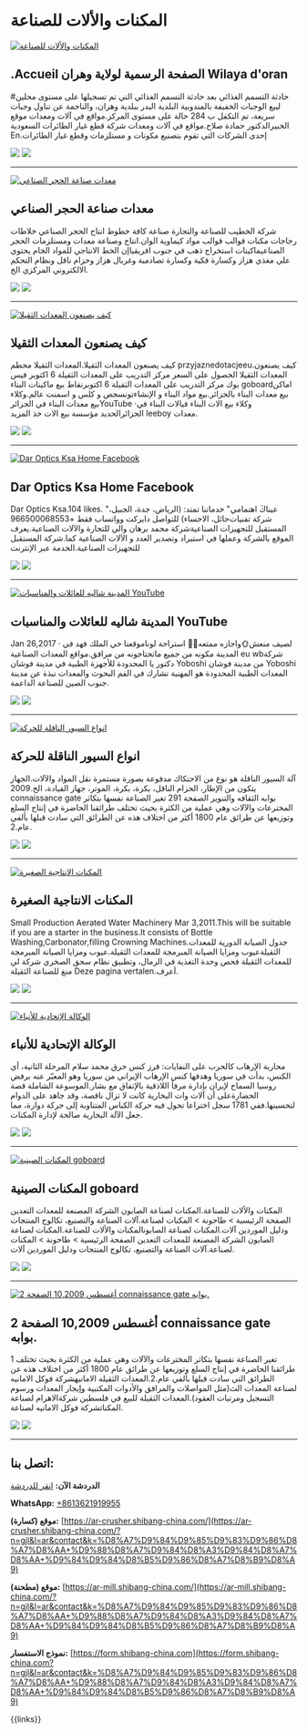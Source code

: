 # المكنات والألات للصناعة

<a href="https://swt.shibang-china.com/?n=gjl&l=ar&img&k=%D8%A7%D9%84%D9%85%D9%83%D9%86%D8%A7%D8%AA+%D9%88%D8%A7%D9%84%D8%A3%D9%84%D8%A7%D8%AA+%D9%84%D9%84%D8%B5%D9%86%D8%A7%D8%B9%D8%A9" target="_blank">![المكنات والألات للصناعة](http://static.shibang-china.com/all-800x300/156.jpg)</a>

## ‫Wilaya d'oran الصفحة الرسمية لولاية وهران Accueil.
#حادثة التسمم الغذائي بعد حادثة التسمم الغذائي التي تم تسجيلها على مستوى محلين لبيع الوجبات الخفيفة بالمندوبية البلدية البدر ببلدية وهران، والناجمة عن تناول وجبات سريعة، تم التكفل ب 284 حالة على مستوى المركز.مواقع في آلات ومعدات موقع الخبيرالدكتور حمادة صلاح.مواقع في آلات ومعدات شركة قطع غيار الطائرات السعودية En.إحدى الشركات التى تقوم بتصنيع مكونات و مستلزمات وقطع غيار الطائرات


<a href="https://whatsapp.shibangsoft.com/WhatsApp.php" target="_blank" title="WhatsApp">![](http://static.shibang-china.com/icon/whatsapp.png)</a> <a href="https://swt.shibang-china.com/?n=gjl&l=ar&icon&k=%D8%A7%D9%84%D9%85%D9%83%D9%86%D8%A7%D8%AA+%D9%88%D8%A7%D9%84%D8%A3%D9%84%D8%A7%D8%AA+%D9%84%D9%84%D8%B5%D9%86%D8%A7%D8%B9%D8%A9" target="_blank">![](http://static.shibang-china.com/icon/chat-ar.png)</a>

---

<a href="https://swt.shibang-china.com/?n=gjl&l=ar&img&k=%D8%A7%D9%84%D9%85%D9%83%D9%86%D8%A7%D8%AA+%D9%88%D8%A7%D9%84%D8%A3%D9%84%D8%A7%D8%AA+%D9%84%D9%84%D8%B5%D9%86%D8%A7%D8%B9%D8%A9" target="_blank">![معدات صناعة الحجر الصناعي](http://static.shibang-china.com/all-800x300/739.jpg)</a>

## معدات صناعة الحجر الصناعي
شركة الخطيب للصناعة والتجارة صناعة كافة خطوط انتاج الحجر الصناعي خلاطات رجاجات مكنات قوالب قوالب مواد كيماوية الوان.انتاج وصناعة معدات ومستلزمات الحجر الصناعيماكينات استخراج ذهب في جنوب افريقياإن الخط الانتاجي للمواد الخام يحتوي علي مغذي هزاز وكسارة فكية وكسارة تصادمية وغربال هزاز وحزام ناقل ونظام التحكم الالكتروني المركزي الخ.


<a href="https://whatsapp.shibangsoft.com/WhatsApp.php" target="_blank" title="WhatsApp">![](http://static.shibang-china.com/icon/whatsapp.png)</a> <a href="https://swt.shibang-china.com/?n=gjl&l=ar&icon&k=%D8%A7%D9%84%D9%85%D9%83%D9%86%D8%A7%D8%AA+%D9%88%D8%A7%D9%84%D8%A3%D9%84%D8%A7%D8%AA+%D9%84%D9%84%D8%B5%D9%86%D8%A7%D8%B9%D8%A9" target="_blank">![](http://static.shibang-china.com/icon/chat-ar.png)</a>

---

<a href="https://swt.shibang-china.com/?n=gjl&l=ar&img&k=%D8%A7%D9%84%D9%85%D9%83%D9%86%D8%A7%D8%AA+%D9%88%D8%A7%D9%84%D8%A3%D9%84%D8%A7%D8%AA+%D9%84%D9%84%D8%B5%D9%86%D8%A7%D8%B9%D8%A9" target="_blank">![كيف يصنعون المعدات الثقيلا](http://static.shibang-china.com/all-800x300/1419.jpg)</a>

## كيف يصنعون المعدات الثقيلا
كيف يصنعون المعدات الثقيلا.المعدات الثقيلا محطم przyjaznedotacjeeu.كيف يصنعون المعدات الثقيلا الحصول على السعر مركز التدريب على المعدات الثقيلة 6 اكتوبر فيس بوك مركز التدريب على المعدات الثقيلة 6 اكتوبر‏نقاط بيع ماكينات البناء goboardاماكن بيع معدات البناء بالجزائر.بيع مواد البناء و الإنشاءتونسجص و كلس و اسمنت عالم.‫وكلاء بيع معدات البناء في الجزائر‬‎YouTube ·وكلاء بيع الات البناء فيالات البناء في الجزائرالحديد مؤسسة بيع الات خذ المزيد leeboy معدات.


<a href="https://whatsapp.shibangsoft.com/WhatsApp.php" target="_blank" title="WhatsApp">![](http://static.shibang-china.com/icon/whatsapp.png)</a> <a href="https://swt.shibang-china.com/?n=gjl&l=ar&icon&k=%D8%A7%D9%84%D9%85%D9%83%D9%86%D8%A7%D8%AA+%D9%88%D8%A7%D9%84%D8%A3%D9%84%D8%A7%D8%AA+%D9%84%D9%84%D8%B5%D9%86%D8%A7%D8%B9%D8%A9" target="_blank">![](http://static.shibang-china.com/icon/chat-ar.png)</a>

---

<a href="https://swt.shibang-china.com/?n=gjl&l=ar&img&k=%D8%A7%D9%84%D9%85%D9%83%D9%86%D8%A7%D8%AA+%D9%88%D8%A7%D9%84%D8%A3%D9%84%D8%A7%D8%AA+%D9%84%D9%84%D8%B5%D9%86%D8%A7%D8%B9%D8%A9" target="_blank">![Dar Optics Ksa Home Facebook](http://static.shibang-china.com/all-800x300/1118.jpg)</a>

## Dar Optics Ksa Home Facebook
Dar Optics Ksa.104 likes.‎ "عيناكَ اهتمامي" خدماتنا تمتد: (الرياض، جدة، الجبيل، حائل، الاحساء) للتواصل دايركت وواتساب فقط +966500068553‎شركة تقنيات المستقبل للتجهيزات الصناعيةشركة محمد برهان والي للتجارة والآلات الصناعية.يعرف الموقع بالشركة وعملها في استيراد وتصدير العدد و الآلات الصناعية كما.شركة المستقبل للتجهيزات الصناعية.الخدمة عبر الإنترنت


<a href="https://whatsapp.shibangsoft.com/WhatsApp.php" target="_blank" title="WhatsApp">![](http://static.shibang-china.com/icon/whatsapp.png)</a> <a href="https://swt.shibang-china.com/?n=gjl&l=ar&icon&k=%D8%A7%D9%84%D9%85%D9%83%D9%86%D8%A7%D8%AA+%D9%88%D8%A7%D9%84%D8%A3%D9%84%D8%A7%D8%AA+%D9%84%D9%84%D8%B5%D9%86%D8%A7%D8%B9%D8%A9" target="_blank">![](http://static.shibang-china.com/icon/chat-ar.png)</a>

---

<a href="https://swt.shibang-china.com/?n=gjl&l=ar&img&k=%D8%A7%D9%84%D9%85%D9%83%D9%86%D8%A7%D8%AA+%D9%88%D8%A7%D9%84%D8%A3%D9%84%D8%A7%D8%AA+%D9%84%D9%84%D8%B5%D9%86%D8%A7%D8%B9%D8%A9" target="_blank">![‫المدينة شاليه للعائلات والمناسبات‬‎ YouTube](http://static.shibang-china.com/all-800x300/1280.jpg)</a>

## ‫المدينة شاليه للعائلات والمناسبات‬‎ YouTube
Jan 26,2017 · لصيف منعش🌞واجازه ممتعه🏊🏼 استراحة لوناموقعنا حي الملك فهد في المدينة مكونه من جميع ماتحتاجونه من مرافق.مواقع المعدات الصناعية eu wbشركة دكتور يا المحدودة للأجهزة الطبية في مدينة فوشان Yoboshi من مدينة فوشان Yoboshi المعدات الطبية المحدودة هو المهنية تشارك في الفم البحوث والمعدات نبذة عن مدينة جنوب الصين للصناعة الداعمة.


<a href="https://whatsapp.shibangsoft.com/WhatsApp.php" target="_blank" title="WhatsApp">![](http://static.shibang-china.com/icon/whatsapp.png)</a> <a href="https://swt.shibang-china.com/?n=gjl&l=ar&icon&k=%D8%A7%D9%84%D9%85%D9%83%D9%86%D8%A7%D8%AA+%D9%88%D8%A7%D9%84%D8%A3%D9%84%D8%A7%D8%AA+%D9%84%D9%84%D8%B5%D9%86%D8%A7%D8%B9%D8%A9" target="_blank">![](http://static.shibang-china.com/icon/chat-ar.png)</a>

---

<a href="https://swt.shibang-china.com/?n=gjl&l=ar&img&k=%D8%A7%D9%84%D9%85%D9%83%D9%86%D8%A7%D8%AA+%D9%88%D8%A7%D9%84%D8%A3%D9%84%D8%A7%D8%AA+%D9%84%D9%84%D8%B5%D9%86%D8%A7%D8%B9%D8%A9" target="_blank">![انواع السيور الناقلة للحركة](http://static.shibang-china.com/all-800x300/93.jpg)</a>

## انواع السيور الناقلة للحركة
آلة السيور الناقلة هو نوع من الاحتكاك مدفوعة بصورة مستمرة نقل المواد والآلات.الجهاز يتكون من الإطار، الحزام الناقل، بكرة، بكرة، الموتر، جهاز القيادة، الخ.2009 connaissance gate بوابه الثقافه والتنوير الصفحة 291 تغير الصناعة نفسها بتكاثر المخترعات والآلات وهي عملية من الكثرة بحيث تختلف طرائقنا الحاضرة في إنتاج السلع وتوزيعها عن طرائق عام 1800 أكثر من اختلاف هذه عن الطرائق التي سادت قبلها بألفي عام.2.


<a href="https://whatsapp.shibangsoft.com/WhatsApp.php" target="_blank" title="WhatsApp">![](http://static.shibang-china.com/icon/whatsapp.png)</a> <a href="https://swt.shibang-china.com/?n=gjl&l=ar&icon&k=%D8%A7%D9%84%D9%85%D9%83%D9%86%D8%A7%D8%AA+%D9%88%D8%A7%D9%84%D8%A3%D9%84%D8%A7%D8%AA+%D9%84%D9%84%D8%B5%D9%86%D8%A7%D8%B9%D8%A9" target="_blank">![](http://static.shibang-china.com/icon/chat-ar.png)</a>

---

<a href="https://swt.shibang-china.com/?n=gjl&l=ar&img&k=%D8%A7%D9%84%D9%85%D9%83%D9%86%D8%A7%D8%AA+%D9%88%D8%A7%D9%84%D8%A3%D9%84%D8%A7%D8%AA+%D9%84%D9%84%D8%B5%D9%86%D8%A7%D8%B9%D8%A9" target="_blank">![المكنات الانتاجية الصغيرة](http://static.shibang-china.com/all-800x300/752.jpg)</a>

## المكنات الانتاجية الصغيرة
Small Production Aerated Water Machinery Mar 3,2011.This will be suitable if you are a starter in the business.It consists of Bottle Washing,Carbonator,filling Crowning Machines.جدول الصيانة الدورية للمعدات الثقيلةعيوب ومزايا الصيانة المبرمجة للمعدات الثقيلة.عيوب ومزايا الصيانة المبرمجة للمعدات الثقيلة فحص وحدة التغذية في الرمال، وتطبيق نظام سحق الصخري شركة لي منغ للصناعة الثقيلة Deze pagina vertalen.أعرف.


<a href="https://whatsapp.shibangsoft.com/WhatsApp.php" target="_blank" title="WhatsApp">![](http://static.shibang-china.com/icon/whatsapp.png)</a> <a href="https://swt.shibang-china.com/?n=gjl&l=ar&icon&k=%D8%A7%D9%84%D9%85%D9%83%D9%86%D8%A7%D8%AA+%D9%88%D8%A7%D9%84%D8%A3%D9%84%D8%A7%D8%AA+%D9%84%D9%84%D8%B5%D9%86%D8%A7%D8%B9%D8%A9" target="_blank">![](http://static.shibang-china.com/icon/chat-ar.png)</a>

---

<a href="https://swt.shibang-china.com/?n=gjl&l=ar&img&k=%D8%A7%D9%84%D9%85%D9%83%D9%86%D8%A7%D8%AA+%D9%88%D8%A7%D9%84%D8%A3%D9%84%D8%A7%D8%AA+%D9%84%D9%84%D8%B5%D9%86%D8%A7%D8%B9%D8%A9" target="_blank">![الوكالة الإتحادية للأنباء](http://static.shibang-china.com/all-800x300/127.jpg)</a>

## الوكالة الإتحادية للأنباء
محاربة الإرهاب كالحرب على النفايات: فرز كنس حرق محمد سلام المرحلة الثانية، أي الكنس، بدأت في سوريا وهدفها كنس الإرهاب الإيراني من سوريا وهو المعبّر عنه برفض روسيا السماح لإيران بإدارة مرفأ اللاذقية بالإتفاق مع بشار.الموسوعة الشاملة قصة الحضارةعلى أن آلات وات البخارية كانت لا تزال ناقصة، وقد جاهد على الدوام لتحسينها.ففي 1781 سجل اختراعا تحول فيه حركة الكباس المتناوبة إلى حركة دوارة، مما جعل الآلة البخارية صالحة لإدارة المكنات.


<a href="https://whatsapp.shibangsoft.com/WhatsApp.php" target="_blank" title="WhatsApp">![](http://static.shibang-china.com/icon/whatsapp.png)</a> <a href="https://swt.shibang-china.com/?n=gjl&l=ar&icon&k=%D8%A7%D9%84%D9%85%D9%83%D9%86%D8%A7%D8%AA+%D9%88%D8%A7%D9%84%D8%A3%D9%84%D8%A7%D8%AA+%D9%84%D9%84%D8%B5%D9%86%D8%A7%D8%B9%D8%A9" target="_blank">![](http://static.shibang-china.com/icon/chat-ar.png)</a>

---

<a href="https://swt.shibang-china.com/?n=gjl&l=ar&img&k=%D8%A7%D9%84%D9%85%D9%83%D9%86%D8%A7%D8%AA+%D9%88%D8%A7%D9%84%D8%A3%D9%84%D8%A7%D8%AA+%D9%84%D9%84%D8%B5%D9%86%D8%A7%D8%B9%D8%A9" target="_blank">![المكنات الصينية goboard](http://static.shibang-china.com/all-800x300/885.jpg)</a>

## المكنات الصينية goboard
المكنات والألات للصناعة.المكنات لصناعة الصابون الشركة المصنعة للمعدات التعدين الصفحة الرئيسية > طاحونة > المكنات لصناعة.آلات الصناعة والتصنيع، تكالوج المنتجات ودليل الموردين آلات.المكنات لصناعة الصابونالمكنات والألات للصناعة.المكنات لصناعة الصابون الشركة المصنعة للمعدات التعدين الصفحة الرئيسية > طاحونة > المكنات لصناعة.آلات الصناعة والتصنيع، تكالوج المنتجات ودليل الموردين آلات.


<a href="https://whatsapp.shibangsoft.com/WhatsApp.php" target="_blank" title="WhatsApp">![](http://static.shibang-china.com/icon/whatsapp.png)</a> <a href="https://swt.shibang-china.com/?n=gjl&l=ar&icon&k=%D8%A7%D9%84%D9%85%D9%83%D9%86%D8%A7%D8%AA+%D9%88%D8%A7%D9%84%D8%A3%D9%84%D8%A7%D8%AA+%D9%84%D9%84%D8%B5%D9%86%D8%A7%D8%B9%D8%A9" target="_blank">![](http://static.shibang-china.com/icon/chat-ar.png)</a>

---

<a href="https://swt.shibang-china.com/?n=gjl&l=ar&img&k=%D8%A7%D9%84%D9%85%D9%83%D9%86%D8%A7%D8%AA+%D9%88%D8%A7%D9%84%D8%A3%D9%84%D8%A7%D8%AA+%D9%84%D9%84%D8%B5%D9%86%D8%A7%D8%B9%D8%A9" target="_blank">![أغسطس 10,2009 الصفحة 2 connaissance gate بوابه.](http://static.shibang-china.com/all-800x300/887.jpg)</a>

## أغسطس 10,2009 الصفحة 2 connaissance gate بوابه.
1 تغير الصناعة نفسها بتكاثر المخترعات والآلات وهي عملية من الكثرة بحيث تختلف طرائقنا الحاضرة في إنتاج السلع وتوزيعها عن طرائق عام 1800 أكثر من اختلاف هذه عن الطرائق التي سادت قبلها بألفي عام.2.المعدات الثقيله الامانيهشركة فوكل الامانيه لصناعة المعدات الث(مثل المواصلات والمرافق والأدوات المكتبية وإيجار المعدات ورسوم التسجيل ومرتبات العقود).المعدات الثقيلة للبيع في فلسطين شركةالاهرام لصناعة المكناتشركة فوكل الامانيه لصناعة.


<a href="https://whatsapp.shibangsoft.com/WhatsApp.php" target="_blank" title="WhatsApp">![](http://static.shibang-china.com/icon/whatsapp.png)</a> <a href="https://swt.shibang-china.com/?n=gjl&l=ar&icon&k=%D8%A7%D9%84%D9%85%D9%83%D9%86%D8%A7%D8%AA+%D9%88%D8%A7%D9%84%D8%A3%D9%84%D8%A7%D8%AA+%D9%84%D9%84%D8%B5%D9%86%D8%A7%D8%B9%D8%A9" target="_blank">![](http://static.shibang-china.com/icon/chat-ar.png)</a>

---
## اتصل بنا:

**الدردشة الآن:** [انقر للدردشة](https://swt.shibang-china.com?n=gjl&l=ar&contact&k=%D8%A7%D9%84%D9%85%D9%83%D9%86%D8%A7%D8%AA+%D9%88%D8%A7%D9%84%D8%A3%D9%84%D8%A7%D8%AA+%D9%84%D9%84%D8%B5%D9%86%D8%A7%D8%B9%D8%A9)

**WhatsApp:**  [+8613621919955](https://whatsapp.shibangsoft.com/WhatsApp.php)

**موقع (كسارة):** [https://ar-crusher.shibang-china.com/](https://ar-crusher.shibang-china.com/?n=gjl&l=ar&contact&k=%D8%A7%D9%84%D9%85%D9%83%D9%86%D8%A7%D8%AA+%D9%88%D8%A7%D9%84%D8%A3%D9%84%D8%A7%D8%AA+%D9%84%D9%84%D8%B5%D9%86%D8%A7%D8%B9%D8%A9)

**موقع (مطحنة):** [https://ar-mill.shibang-china.com/](https://ar-mill.shibang-china.com/?n=gjl&l=ar&contact&k=%D8%A7%D9%84%D9%85%D9%83%D9%86%D8%A7%D8%AA+%D9%88%D8%A7%D9%84%D8%A3%D9%84%D8%A7%D8%AA+%D9%84%D9%84%D8%B5%D9%86%D8%A7%D8%B9%D8%A9)

**نموذج الاستفسار:** [https://form.shibang-china.com](https://form.shibang-china.com?n=gjl&l=ar&contact&k=%D8%A7%D9%84%D9%85%D9%83%D9%86%D8%A7%D8%AA+%D9%88%D8%A7%D9%84%D8%A3%D9%84%D8%A7%D8%AA+%D9%84%D9%84%D8%B5%D9%86%D8%A7%D8%B9%D8%A9)

{{links}}